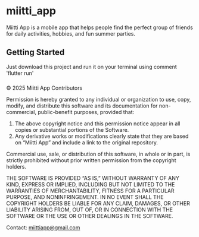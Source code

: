 # miitti_app

Miitti App is a mobile app that helps people find the perfect group of friends for daily activities, hobbies, and fun summer parties.

## Getting Started
Just download this project and run it on your terminal using comment 'flutter run'

###
© 2025 Miitti App Contributors

Permission is hereby granted to any individual or organization to use, copy, modify, and distribute this software and its documentation for non-commercial, public-benefit purposes, provided that:

  1. The above copyright notice and this permission notice appear in all copies or substantial portions of the Software.
  2. Any derivative works or modifications clearly state that they are based on “Miitti App” and include a link to the original repository.

Commercial use, sale, or distribution of this software, in whole or in part, is strictly prohibited without prior written permission from the copyright holders.  

THE SOFTWARE IS PROVIDED “AS IS,” WITHOUT WARRANTY OF ANY KIND, EXPRESS OR IMPLIED, INCLUDING BUT NOT LIMITED TO THE WARRANTIES OF MERCHANTABILITY, FITNESS FOR A PARTICULAR PURPOSE, AND NONINFRINGEMENT. IN NO EVENT SHALL THE COPYRIGHT HOLDERS BE LIABLE FOR ANY CLAIM, DAMAGES, OR OTHER LIABILITY ARISING FROM, OUT OF, OR IN CONNECTION WITH THE SOFTWARE OR THE USE OR OTHER DEALINGS IN THE SOFTWARE.

Contact: miittiapp@gmail.com











